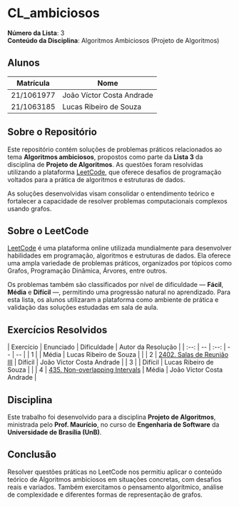 # CL_ambiciosos

**Número da Lista**: 3  
**Conteúdo da Disciplina**: Algoritmos Ambiciosos (Projeto de Algoritmos)

## Alunos

| Matrícula   | Nome                          |
|-------------|-------------------------------|
| 21/1061977  | João Víctor Costa Andrade     |
| 21/1063185  | Lucas Ribeiro de Souza        |

## Sobre o Repositório

Este repositório contém soluções de problemas práticos relacionados ao tema **Algoritmos ambiciosos**, propostos como parte da **Lista 3** da disciplina de **Projeto de Algoritmos**. As questões foram resolvidas utilizando a plataforma [LeetCode](https://leetcode.com/), que oferece desafios de programação voltados para a prática de algoritmos e estruturas de dados.

As soluções desenvolvidas visam consolidar o entendimento teórico e fortalecer a capacidade de resolver problemas computacionais complexos usando grafos.

## Sobre o LeetCode

[LeetCode](https://leetcode.com) é uma plataforma online utilizada mundialmente para desenvolver habilidades em programação, algoritmos e estruturas de dados. Ela oferece uma ampla variedade de problemas práticos, organizados por tópicos como Grafos, Programação Dinâmica, Árvores, entre outros.

Os problemas também são classificados por nível de dificuldade — **Fácil**, **Média** e **Difícil** —, permitindo uma progressão natural no aprendizado. Para esta lista, os alunos utilizaram a plataforma como ambiente de prática e validação das soluções estudadas em sala de aula.

## Exercícios Resolvidos

| Exercício | Enunciado | Dificuldade | Autor da Resolução |
| :--: | -- | :--: | -- | -- |
| 1 | []() | Média | Lucas Ribeiro de Souza |  |
| 2 | [2402. Salas de Reunião III](https://leetcode.com/problems/meeting-rooms-iii/description/) | Difícil | João Víctor Costa Andrade |
| 3 | []() | Difícil | Lucas Ribeiro de Souza |  |
| 4 | [435. Non-overlapping Intervals](https://leetcode.com/problems/non-overlapping-intervals/description/) | Média | João Víctor Costa Andrade |

## Disciplina

Este trabalho foi desenvolvido para a disciplina **Projeto de Algoritmos**, ministrada pelo **Prof. Maurício**, no curso de **Engenharia de Software** da **Universidade de Brasília (UnB)**.

## Conclusão

Resolver questões práticas no LeetCode nos permitiu aplicar o conteúdo teórico de Algoritmos ambiciosos em situações concretas, com desafios reais e variados. Também exercitamos o pensamento algorítmico, análise de complexidade e diferentes formas de representação de grafos.
